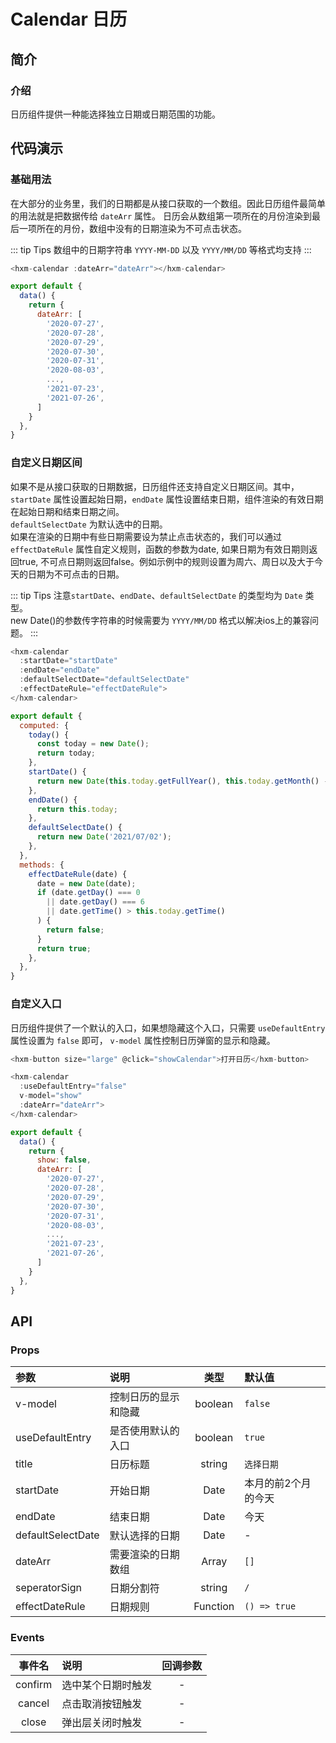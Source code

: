 # Calendar 日历 <Badge text="1.6.0+" />

## 简介

<card>

### 介绍
日历组件提供一种能选择独立日期或日期范围的功能。

</card>

## 代码演示

<card>

### 基础用法

在大部分的业务里，我们的日期都是从接口获取的一个数组。因此日历组件最简单的用法就是把数据传给 `dateArr` 属性。
日历会从数组第一项所在的月份渲染到最后一项所在的月份，数组中没有的日期渲染为不可点击状态。

::: tip Tips
数组中的日期字符串 `YYYY-MM-DD` 以及 `YYYY/MM/DD` 等格式均支持
:::

```javascript
<hxm-calendar :dateArr="dateArr"></hxm-calendar>

export default {
  data() {
    return {
      dateArr: [
        '2020-07-27',
        '2020-07-28',
        '2020-07-29',
        '2020-07-30',
        '2020-07-31',
        '2020-08-03',
        ...,
        '2021-07-23',
        '2021-07-26',
      ]
    }
  },
}
```
</card>

<card>

### 自定义日期区间

如果不是从接口获取的日期数据，日历组件还支持自定义日期区间。其中，`startDate` 属性设置起始日期，`endDate` 属性设置结束日期，组件渲染的有效日期在起始日期和结束日期之间。  
`defaultSelectDate` 为默认选中的日期。  
如果在渲染的日期中有些日期需要设为禁止点击状态的，我们可以通过 `effectDateRule` 属性自定义规则，函数的参数为date, 如果日期为有效日期则返回true, 不可点日期则返回false。例如示例中的规则设置为周六、周日以及大于今天的日期为不可点击的日期。

::: tip Tips
注意`startDate`、`endDate`、`defaultSelectDate` 的类型均为 `Date` 类型。  
new Date()的参数传字符串的时候需要为 `YYYY/MM/DD` 格式以解决ios上的兼容问题。
:::

```javascript
<hxm-calendar
  :startDate="startDate"
  :endDate="endDate"
  :defaultSelectDate="defaultSelectDate"
  :effectDateRule="effectDateRule">
</hxm-calendar>

export default {
  computed: {
    today() {
      const today = new Date();
      return today;
    },
    startDate() {
      return new Date(this.today.getFullYear(), this.today.getMonth() - 10, this.today.getDate());
    },
    endDate() {
      return this.today;
    },
    defaultSelectDate() {
      return new Date('2021/07/02');
    },
  },
  methods: {
    effectDateRule(date) {
      date = new Date(date);
      if (date.getDay() === 0
        || date.getDay() === 6
        || date.getTime() > this.today.getTime()
      ) {
        return false;
      }
      return true;
    },
  },
}
```
</card>

<card>

### 自定义入口

日历组件提供了一个默认的入口，如果想隐藏这个入口，只需要 `useDefaultEntry` 属性设置为 `false` 即可，
`v-model` 属性控制日历弹窗的显示和隐藏。

```javascript
<hxm-button size="large" @click="showCalendar">打开日历</hxm-button>

<hxm-calendar
  :useDefaultEntry="false"
  v-model="show"
  :dateArr="dateArr">
</hxm-calendar>

export default {
  data() {
    return {
      show: false,
      dateArr: [
        '2020-07-27',
        '2020-07-28',
        '2020-07-29',
        '2020-07-30',
        '2020-07-31',
        '2020-08-03',
        ...,
        '2021-07-23',
        '2021-07-26',
      ]
    }
  },
}
```
</card>

## API

<card>

### Props

| 参数 | 说明 | 类型 | 默认值 |
|:---|:---|:---:|:---|
| v-model | 控制日历的显示和隐藏 | boolean | `false` |
| useDefaultEntry | 是否使用默认的入口 | boolean | `true` |
| title | 日历标题 | string | `选择日期` |
| startDate | 开始日期 | Date | 本月的前2个月的今天 |
| endDate | 结束日期 | Date | 今天 |
| defaultSelectDate | 默认选择的日期 | Date | - |
| dateArr | 需要渲染的日期数组 | Array | `[]` |
| seperatorSign | 日期分割符 | string | `/` |
| effectDateRule | 日期规则 | Function | `() => true` |

</card>

<card>

### Events

| 事件名 | 说明 | 回调参数 |
|:---:|:---|:---:|
| confirm | 选中某个日期时触发 | - |
| cancel | 点击取消按钮触发 | - |
| close | 弹出层关闭时触发 | - |

</card>

<demo />